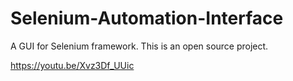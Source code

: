 # Selenium-Automation-Interface
A GUI for Selenium framework. This is an open source project.


https://youtu.be/Xvz3Df_UUic


